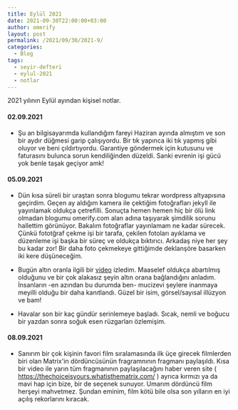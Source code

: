 ```yaml
---
title: Eylül 2021
date: 2021-09-30T22:00:00+03:00
author: omerify
layout: post
permalink: /2021/09/30/2021-9/
categories:
  - Blog
tags:
  - seyir-defteri
  - eylul-2021
  - notlar
---
```


2021 yılının Eylül ayından kişisel notlar.

#### 02.09.2021

  * Şu an bilgisayarımda kullandığım fareyi Haziran ayında almıştım ve son bir aydır düğmesi garip çalışıyordu. Bir tık yapınca iki tık yapmış gibi oluyor ve beni çıldırtıyordu. Garantiye göndermek için kutusunu ve faturasını bulunca sorun kendiliğinden düzeldi. Sanki evrenin işi gücü yok benle taşak geçiyor amk!

#### 05.09.2021

  * Dün kısa süreli bir uraştan sonra blogumu tekrar wordpress altyapısına geçirdim. Geçen ay aldığım kamera ile çektiğim fotoğrafları jekyll ile yayınlamak oldukça çetrefilli. Sonuçta hemen hemen hiç bir ölü link olmadan blogumu omerify.com alan adına taşıyarak şimdilik sorunu hallettim görünüyor. Bakalım fotoğraflar yayınlamam ne kadar sürecek. Çünkü fototğraf çekme işi bir tarafa, çekilen fotoları ayıklama ve düzenleme işi başka bir süreç ve oldukça bıktırıcı. Arkadaş niye her şey bu kadar zor! Bir daha foto çekmekeye gittiğimde deklanşöre basarken iki kere düşüneceğim.

  * Bugün altın oranla ilgili bir <a href="https://www.youtube.com/watch?v=OS7-PYR5L2o" target="_blank" rel="noreferrer noopener nofollow">video</a> izledim. Maaselef oldukça abartılmış olduğunu ve bir çok alakasız şeyin altın orana bağlandığını anladım.  İnsanların -en azından bu durumda ben- mucizevi şeylere inanmaya meyilli olduğu bir daha kanıtlandı. Güzel bir isim, görsel/sayısal illüzyon ve bam! 

  * Havalar son bir kaç gündür serinlemeye başladı. Sıcak, nemli ve boğucu bir yazdan sonra soğuk esen rüzgarları özlemişim.

#### 08.09.2021

  * Sanırım bir çok kişinin favori film sıralamasında ilk üçe girecek filmlerden biri olan Matrix'in dördüncüsünün fragramnının fragmanı paylaşıldı. Kısa bir video ile yarın tüm fragmanının paylaşılacağını haber veren site ( https://thechoiceisyours.whatisthematrix.com/ ) ayrıca kırmızı ya da mavi hap için bize, bir de seçenek sunuyor. Umarım dördüncü film herşeyi mahvetmez. Şundan eminim, film kötü bile olsa son yılların en iyi açılış rekorlarını kıracak.